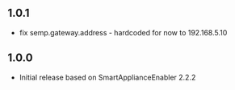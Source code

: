 <!-- https://developers.home-assistant.io/docs/add-ons/presentation#keeping-a-changelog -->

## 1.0.1

- fix semp.gateway.address - hardcoded for now to 192.168.5.10

## 1.0.0

- Initial release based on SmartApplianceEnabler 2.2.2
